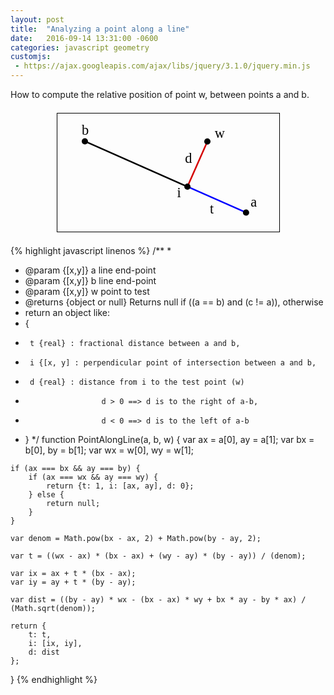 ```yaml
---
layout: post
title:  "Analyzing a point along a line"
date:   2016-09-14 13:31:00 -0600
categories: javascript geometry
customjs:
 - https://ajax.googleapis.com/ajax/libs/jquery/3.1.0/jquery.min.js
---
```


How to compute the relative position of point w, between points a and b.

<svg id="svg2" xmlns:rdf="http://www.w3.org/1999/02/22-rdf-syntax-ns#" xmlns="http://www.w3.org/2000/svg" viewBox="0 0 357.00001 191" width="357" version="1.1" xmlns:cc="http://creativecommons.org/ns#" height="191" xmlns:dc="http://purl.org/dc/elements/1.1/" style="margin-left:auto; margin-right:auto; margin-top: 1.5em; margin-bottom: 1.5em; display: block;">
 <metadata id="metadata7">
  <rdf:RDF>
   <cc:Work rdf:about="">
    <dc:format>image/svg+xml</dc:format>
    <dc:type rdf:resource="http://purl.org/dc/dcmitype/StillImage"/>
    <dc:title/>
   </cc:Work>
  </rdf:RDF>
 </metadata>
 <g id="layer1" transform="translate(564,276)">
  <text id="text9361" style="word-spacing:0px;letter-spacing:0px" xml:space="preserve" font-size="22.364px" line-height="125%" y="-125.67734" x="-253.88962" font-family="MathJax_Main" fill="#000000"><tspan id="tspan9363" y="-125.67734" x="-253.88962">a</tspan></text>
  <text id="text9365" style="word-spacing:0px;letter-spacing:0px" xml:space="preserve" font-size="22.364px" line-height="125%" y="-241.33597" x="-524.05823" font-family="MathJax_Main" fill="#000000"><tspan id="tspan9367" y="-241.33597" x="-524.05823">b</tspan></text>
  <text id="text9369" style="word-spacing:0px;letter-spacing:0px" xml:space="preserve" font-size="22.364px" line-height="125%" y="-141.51006" x="-371.41547" font-family="MathJax_Main" fill="#000000"><tspan id="tspan9371" y="-141.51006" x="-371.41547">i</tspan></text>
  <text id="text9373" style="word-spacing:0px;letter-spacing:0px" xml:space="preserve" font-size="22.364px" line-height="125%" y="-236.03662" x="-311.3175" font-family="MathJax_Main" fill="#000000"><tspan id="tspan9375" y="-236.03662" x="-311.3175">w</tspan></text>
  <g id="g17213" fill-rule="evenodd" transform="matrix(.91463 .40429 -.40429 .91463 -121.47 -43.568)">
   <path id="path17215" style="color-rendering:auto;text-decoration-color:#000000;color:#000000;isolation:auto;mix-blend-mode:normal;shape-rendering:auto;solid-color:#000000;block-progression:tb;text-decoration-line:none;text-decoration-style:solid;image-rendering:auto;white-space:normal;text-indent:0;text-transform:none" d="m-439.29-11.502v2.5h179v-2.5h-179z"/>
   <path id="path17217" d="m-444.19-10.252c0-2.76 2.24-5 5-5s5 2.24 5 5-2.24 5-5 5-5-2.24-5-5z"/>
   <path id="path17219" style="color-rendering:auto;text-decoration-color:#000000;color:#000000;isolation:auto;mix-blend-mode:normal;shape-rendering:auto;solid-color:#000000;block-progression:tb;text-decoration-line:none;text-decoration-style:solid;image-rendering:auto;white-space:normal;text-indent:0;text-transform:none" d="m-261.04-89.352v79h2.5v-79h-2.5z" fill="#d40000"/>
   <path id="path17221" d="m-259.79-94.252c2.76 0 5 2.24 5 5s-2.24 5-5 5-5-2.24-5-5 2.24-5 5-5z"/>
   <path id="path17223" style="color-rendering:auto;text-decoration-color:#000000;color:#000000;isolation:auto;mix-blend-mode:normal;shape-rendering:auto;solid-color:#000000;block-progression:tb;text-decoration-line:none;text-decoration-style:solid;image-rendering:auto;white-space:normal;text-indent:0;text-transform:none" d="m-258.79-11.502v2.5h101.5v-2.5h-101.5z" fill="#00f"/>
   <path id="path17225" d="m-259.79-15.252c2.76 0 5 2.24 5 5s-2.24 5-5 5-5-2.24-5-5 2.24-5 5-5z"/>
   <path id="path17227" d="m-162.19-10.252c0-2.76 2.24-5 5-5s5 2.24 5 5-2.24 5-5 5-5-2.24-5-5z"/>
  </g>
  <text id="text17229" style="word-spacing:0px;letter-spacing:0px" xml:space="preserve" font-size="22.364px" line-height="125%" y="-114.64" x="-319.08957" font-family="MathJax_Main" fill="#000000"><tspan id="tspan17231" y="-114.64" x="-319.08957">t</tspan></text>
  <text id="text17233" style="word-spacing:0px;letter-spacing:0px" xml:space="preserve" font-size="22.364px" line-height="125%" y="-195.95728" x="-358.68753" font-family="MathJax_Main" fill="#000000"><tspan id="tspan17235" y="-195.95728" x="-358.68753">d</tspan></text>
  <rect id="rect17339" height="190" width="356" stroke="#000" y="-275.5" x="-563.5" fill="none"/>
 </g>
</svg>

{% highlight javascript linenos %}
/**
 * 
 * @param {[x,y]} a line end-point
 * @param {[x,y]} b line end-point
 * @param {[x,y]} w point to test
 * @returns {object or null} Returns null if ((a == b) and (c != a)), otherwise
 * return an object like:
 *   {
 *      t {real} : fractional distance between a and b,
 *      i {[x, y] : perpendicular point of intersection between a and b,
 *      d {real} : distance from i to the test point (w) 
 *                      d > 0 ==> d is to the right of a-b,
 *                      d < 0 ==> d is to the left of a-b
 *   }
 */
function PointAlongLine(a, b, w) {
    var ax = a[0], ay = a[1];
    var bx = b[0], by = b[1];
    var wx = w[0], wy = w[1];

    if (ax === bx && ay === by) {
        if (ax === wx && ay === wy) {
            return {t: 1, i: [ax, ay], d: 0};
        } else {
            return null;
        }
    }

    var denom = Math.pow(bx - ax, 2) + Math.pow(by - ay, 2);

    var t = ((wx - ax) * (bx - ax) + (wy - ay) * (by - ay)) / (denom);

    var ix = ax + t * (bx - ax);
    var iy = ay + t * (by - ay);

    var dist = ((by - ay) * wx - (bx - ax) * wy + bx * ay - by * ax) / (Math.sqrt(denom));

    return {
        t: t,
        i: [ix, iy],
        d: dist
    };
}
{% endhighlight %}
